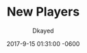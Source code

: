 ---
layout: blog
title: New Players
meta: Top Tier List
author: Dkayed
image: https://i.imgur.com/wI6RG17.png
category: header
comments: true
date: 2017-9-15 01:31:00 -0600
---